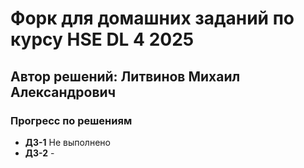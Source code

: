 # Форк для домашних заданий по курсу HSE DL 4 2025
## Автор решений: Литвинов Михаил Александрович
### Прогресс по решениям
-  **ДЗ-1** Не выполнено
-  **ДЗ-2** -
